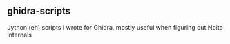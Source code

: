 ## ghidra-scripts

Jython (eh) scripts I wrote for Ghidra, mostly useful when figuring out
Noita internals

